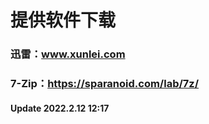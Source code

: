 # 提供软件下载
### 迅雷：<a href="www.xunlei.com" target="_blank">www.xunlei.com</a>
### 7-Zip：<a href="https://sparanoid.com/lab/7z/" target="_blank">https://sparanoid.com/lab/7z/</a>
#### Update 2022.2.12 12:17
